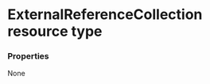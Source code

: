 # ExternalReferenceCollection resource type



### Properties
None

<!-- uuid: c26d5567-499f-4239-9447-ac07b6dea044
2015-10-09 18:41:46 UTC -->